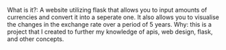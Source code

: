 What is it?:
A website utilizing flask that allows you to input amounts of currencies and convert it into a seperate one. It also allows you to visualise the changes in the exchange rate over a period of 5 years.
Why:
this is a project that I created to further my knowledge of apis, web design, flask, and other concepts.
